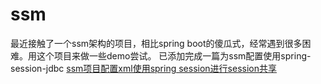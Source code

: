 # ssm
最近接触了一个ssm架构的项目，相比spring boot的傻瓜式，经常遇到很多困难。用这个项目来做一些demo尝试。
已添加完成一篇为ssm配置使用spring-session-jdbc
[ssm项目配置xml使用spring session进行session共享](https://www.jianshu.com/p/075a814c79eb "悬停显示")
